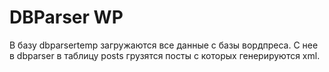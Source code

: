 # DBParser WP

В базу dbparsertemp загружаются все данные с базы вордпреса.
С нее в dbparser в таблицу posts грузятся посты с которых генерируются xml.
